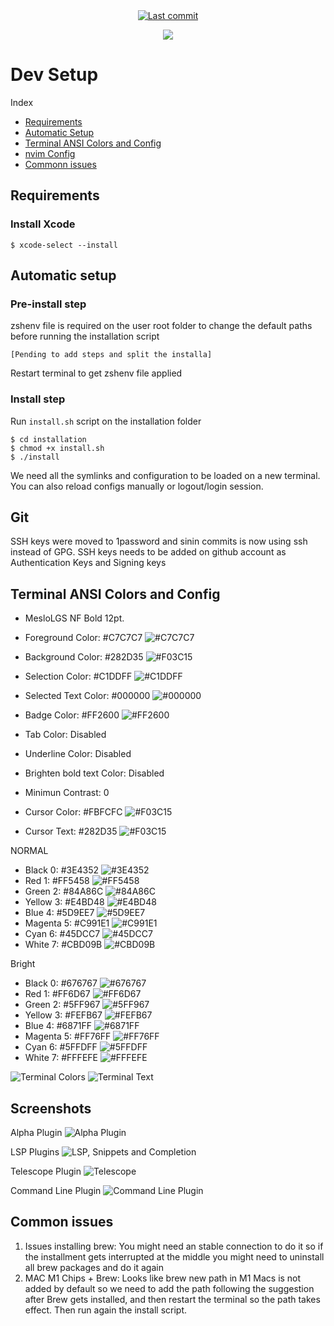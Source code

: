 <div align="center">

<a href="">
  <img alt="Last commit" src="https://img.shields.io/github/last-commit/wchavarria03/dotfiles?logo=git&style=for-the-badge"/>
</a>

[![](https://img.shields.io/badge/Neovim-0.9.5+-blueviolet.svg?style=for-the-badge&logo=Neovim)](https://github.com/neovim/neovim)

</div>

# Dev Setup

Index
- [Requirements](https://github.com/wchavarria03/dotfiles#Requirements)
- [Automatic Setup](https://github.com/wchavarria03/dotfiles#Automatic-setup)
- [Terminal ANSI Colors and Config](https://github.com/wchavarria03/dotfiles#Terminal-ANSI-Colors-and-Config)
- [nvim Config](https://github.com/wchavarria03/dotfiles#Screenshots)
- [Commonn issues](https://github.com/wchavarria03/dotfiles#Common-issues)

## Requirements

### Install Xcode
```
$ xcode-select --install
```


## Automatic setup

### Pre-install step
zshenv file is required on the user root folder to change the default paths before running the installation script
```
[Pending to add steps and split the installa]
```
Restart terminal to get zshenv file applied

### Install step
Run `install.sh` script on the installation folder
```
$ cd installation
$ chmod +x install.sh
$ ./install
````
We need all the symlinks and configuration to be loaded on a new terminal.
You can also reload configs manually or logout/login session.

## Git
SSH keys were moved to 1password and sinin commits is now using ssh instead of GPG.
SSH keys needs to be added on github account as Authentication Keys and Signing keys

## Terminal ANSI Colors and Config
- MesloLGS NF Bold 12pt.
- Foreground Color: #C7C7C7 ![#C7C7C7](https://placehold.it/15/C7C7C7/000000?text=+)
- Background Color: #282D35 ![#F03C15](https://placehold.it/15/282D35/000000?text=+)
- Selection Color: #C1DDFF ![#C1DDFF](https://placehold.it/15/C1DDFF/000000?text=+)
- Selected Text Color: #000000 ![#000000](https://placehold.it/15/000000/000000?text=+)
- Badge Color: #FF2600 ![#FF2600](https://placehold.it/15/FF2600/000000?text=+)
- Tab Color: Disabled
- Underline Color: Disabled
- Brighten bold text Color: Disabled
- Minimun Contrast: 0

- Cursor Color: #FBFCFC ![#F03C15](https://placehold.it/15/FBFCFC/000000?text=+)
- Cursor Text: #282D35 ![#F03C15](https://placehold.it/15/282D35/000000?text=+)

NORMAL
- Black 0: #3E4352 ![#3E4352](https://placehold.it/15/3E4352/000000?text=+)
- Red 1: #FF5458 ![#FF5458](https://placehold.it/15/FF5458/000000?text=+)
- Green 2: #84A86C ![#84A86C](https://placehold.it/15/84A86C/000000?text=+)
- Yellow 3: #E4BD48 ![#E4BD48](https://placehold.it/15/E4BD48/000000?text=+)
- Blue 4: #5D9EE7 ![#5D9EE7](https://placehold.it/15/5D9EE7/000000?text=+)
- Magenta 5: #C991E1 ![#C991E1](https://placehold.it/15/C991E1/000000?text=+)
- Cyan 6: #45DCC7 ![#45DCC7](https://placehold.it/15/45DCC7/000000?text=+)
- White 7: #CBD09B ![#CBD09B](https://placehold.it/15/CBD09B/000000?text=+)

Bright
- Black 0: #676767 ![#676767](https://placehold.it/15/676767/000000?text=+)
- Red 1: #FF6D67 ![#FF6D67](https://placehold.it/15/FF6D67/000000?text=+)
- Green 2: #5FF967 ![#5FF967](https://placehold.it/15/5FF967/000000?text=+)
- Yellow 3: #FEFB67 ![#FEFB67](https://placehold.it/15/FEFB67/000000?text=+)
- Blue 4: #6871FF ![#6871FF](https://placehold.it/15/6871FF/000000?text=+)
- Magenta 5: #FF76FF ![#FF76FF](https://placehold.it/15/FF76FF/000000?text=+)
- Cyan 6: #5FFDFF ![#5FFDFF](https://placehold.it/15/5FFDFF/000000?text=+)
- White 7: #FFFEFE ![#FFFEFE](https://placehold.it/15/FFFEFE/000000?text=+)

![Terminal Colors](https://github.com/wchavarria03/dotfiles/blob/master/images/config-colors.png)
![Terminal Text](https://github.com/wchavarria03/dotfiles/blob/master/images/config-text.png)


## Screenshots
Alpha Plugin
![Alpha Plugin](https://github.com/wchavarria03/dotfiles/blob/master/images/plugin-alpha.png)

LSP Plugins
![LSP, Snippets and Completion](https://github.com/wchavarria03/dotfiles/blob/master/images/plugins-lsp.png)


Telescope Plugin
![Telescope](https://github.com/wchavarria03/dotfiles/blob/master/images/plugin-telescope.png)

Command Line Plugin
![Command Line Plugin](https://github.com/wchavarria03/dotfiles/blob/master/images/plugin-noise.png)

## Common issues
1. Issues installing brew: You might need an stable connection to do it so if the installment gets interrupted at the middle you might need to uninstall all brew packages and do it again
2. MAC M1 Chips + Brew: Looks like brew new path in M1 Macs is not added by default so we need to add the path following the suggestion after Brew gets installed, and then restart the terminal so the path takes effect. Then run again the install script.
